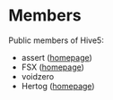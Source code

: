 Members
=======

Public members of Hive5:

  - assert ([homepage](http://www.richelbilderbeek.nl))
  - FSX ([homepage](http://61924.nl))
  - voidzero
  - Hertog ([homepage](http://www.sandervankasteel.nl))
